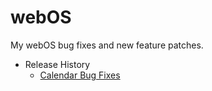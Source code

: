 webOS
=====

My webOS bug fixes and new feature patches.
 
+ Release History
   + [Calendar Bug Fixes](https://github.com/iskitz/webOS/wiki/Calendar-Bug-Fix-Release-History)

